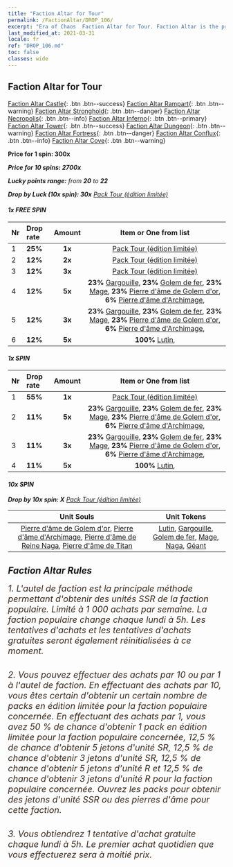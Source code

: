 ```yaml
---
title: "Faction Altar for Tour"
permalink: /FactionAltar/DROP_106/
excerpt: "Era of Chaos  Faction Altar for Tour. Faction Altar is the primary method for obtaining SSR units from the popular faction. Limited to 1,000 purchases each week. The popular faction changes at 05:00 every Monday. Purchase attempts and free purchase attempts will also reset then."
last_modified_at: 2021-03-31
locale: fr
ref: "DROP_106.md"
toc: false
classes: wide
---
```


##  Faction Altar for **Tour**

  [Faction Altar Castle](/fr/FactionAltar/DROP_101/){: .btn .btn--success} [Faction Altar Rampart](/fr/FactionAltar/DROP_102/){: .btn .btn--warning} [Faction Altar Stronghold](/fr/FactionAltar/DROP_103/){: .btn .btn--danger} [Faction Altar Necropolis](/fr/FactionAltar/DROP_104/){: .btn .btn--info} [Faction Altar Inferno](/fr/FactionAltar/DROP_105/){: .btn .btn--primary} [Faction Altar Tower](/fr/FactionAltar/DROP_106/){: .btn .btn--success} [Faction Altar Dungeon](/fr/FactionAltar/DROP_107/){: .btn .btn--warning} [Faction Altar Fortress](/fr/FactionAltar/DROP_108/){: .btn .btn--danger} [Faction Altar Conflux](/fr/FactionAltar/DROP_109/){: .btn .btn--info} [Faction Altar Cove](/fr/FactionAltar/DROP_112/){: .btn .btn--warning} 

  **Price for 1 spin: 300x** <i class="fas fa-gem"/>

  **Price for 10 spins: 2700x** <i class="fas fa-gem"/>

  **Lucky points range:** from **20** to **22**

  **Drop by Luck (10x spin): 30x** [Pack Tour (édition limitée)](/fr/Items/con_2110/)

####  1x FREE SPIN 

  |    Nr    |  Drop rate  |  Amount   |   Item or One from list  |
  |:---------|:------------|:---------:|:------------------------:|
  | 1 | **25%** | **1x** | [Pack Tour (édition limitée)](/fr/Items/con_2110/) |
  | 2 | **12%** | **2x** | [Pack Tour (édition limitée)](/fr/Items/con_2110/) |
  | 3 | **12%** | **3x** | [Pack Tour (édition limitée)](/fr/Items/con_2110/) |
  | 4 | **12%** | **5x** |  **23%** [Gargouille](/fr/Items/unt_236/),  **23%** [Golem de fer](/fr/Items/unt_237/),  **23%** [Mage](/fr/Items/unt_238/),  **23%** [Pierre d'âme de Golem d'or](/fr/Items/unt_322/),  **6%** [Pierre d'âme d'Archimage](/fr/Items/unt_323/),  |
  | 5 | **12%** | **3x** |  **23%** [Gargouille](/fr/Items/unt_236/),  **23%** [Golem de fer](/fr/Items/unt_237/),  **23%** [Mage](/fr/Items/unt_238/),  **23%** [Pierre d'âme de Golem d'or](/fr/Items/unt_322/),  **6%** [Pierre d'âme d'Archimage](/fr/Items/unt_323/),  |
  | 6 | **12%** | **5x** |  **100%** [Lutin](/fr/Items/unt_235/),  |


####  1x SPIN 

  |    Nr    |  Drop rate  |  Amount   |   Item or One from list  |
  |:---------|:------------|:---------:|:------------------------:|
  | 1 | **55%** | **1x** | [Pack Tour (édition limitée)](/fr/Items/con_2110/) |
  | 2 | **11%** | **5x** |  **23%** [Gargouille](/fr/Items/unt_236/),  **23%** [Golem de fer](/fr/Items/unt_237/),  **23%** [Mage](/fr/Items/unt_238/),  **23%** [Pierre d'âme de Golem d'or](/fr/Items/unt_322/),  **6%** [Pierre d'âme d'Archimage](/fr/Items/unt_323/),  |
  | 3 | **11%** | **3x** |  **23%** [Gargouille](/fr/Items/unt_236/),  **23%** [Golem de fer](/fr/Items/unt_237/),  **23%** [Mage](/fr/Items/unt_238/),  **23%** [Pierre d'âme de Golem d'or](/fr/Items/unt_322/),  **6%** [Pierre d'âme d'Archimage](/fr/Items/unt_323/),  |
  | 4 | **11%** | **5x** |  **100%** [Lutin](/fr/Items/unt_235/),  |


####  10x SPIN 

  **Drop by 10x spin: X** [Pack Tour (édition limitée)](/fr/Items/con_2110/)

  |    Unit Souls    |  Unit Tokens  |
  |:----------------:|:-------------:|
  | [Pierre d'âme de Golem d'or](/fr/Items/unt_322/), [Pierre d'âme d'Archimage](/fr/Items/unt_323/), [Pierre d'âme de Reine Naga](/fr/Items/unt_325/), [Pierre d'âme de Titan](/fr/Items/unt_326/) | [Lutin](/fr/Items/unt_235/), [Gargouille](/fr/Items/unt_236/), [Golem de fer](/fr/Items/unt_237/), [Mage](/fr/Items/unt_238/), [Naga](/fr/Items/unt_240/), [Géant ](/fr/Items/unt_241/) |



## Faction Altar Rules

  <span style="color: #3c2a1e;font-size:20px">1. L'autel de faction est la principale méthode permettant d'obtenir des unités SSR de la faction populaire. Limité à 1 000 achats par semaine. La faction populaire change chaque lundi à 5h. Les tentatives d'achats et les tentatives d'achats gratuites seront également réinitialisées à ce moment. </span><br/>

<br/>  <span style="color: #3c2a1e;font-size:20px">2. Vous pouvez effectuer des achats par 10 ou par 1 à l'autel de faction. En effectuant des achats par 10, vous êtes certain d'obtenir un certain nombre de packs en édition limitée pour la faction populaire concernée. En effectuant des achats par 1, vous avez 50 % de chance d'obtenir 1 pack en édition limitée pour la faction populaire concernée, 12,5 % de chance d'obtenir 5 jetons d'unité SR, 12,5 % de chance d'obtenir 3 jetons d'unité SR, 12,5 % de chance d'obtenir 5 jetons d'unité R et 12,5 % de chance d'obtenir 3 jetons d'unité R pour la faction populaire concernée. Ouvrez les packs pour obtenir des jetons d'unité SSR ou des pierres d'âme pour cette faction.</span><br/>

<br/>  <span style="color: #3c2a1e;font-size:20px">3. Vous obtiendrez 1 tentative d'achat gratuite chaque lundi à 5h. Le premier achat quotidien que vous effectuerez sera à moitié prix.</span><br/>

<br/>